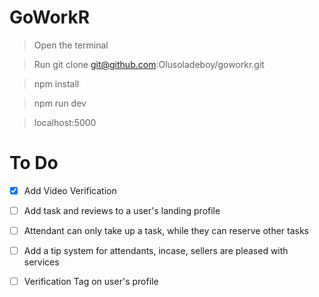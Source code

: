 # GoWorkR

> Open the terminal

> Run git clone git@github.com:Olusoladeboy/goworkr.git

> npm install

> npm run dev

> localhost:5000

# To Do

- [x] Add Video Verification

- [ ] Add task and reviews to a user's landing profile

- [ ] Attendant can only take up a task, while they can reserve other tasks

- [ ] Add a tip system for attendants, incase, sellers are pleased with services

- [ ] Verification Tag on user's profile
